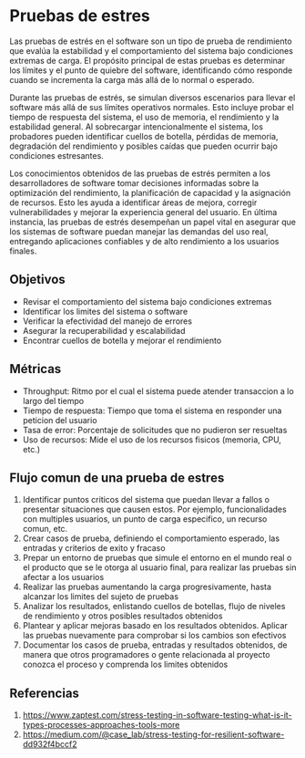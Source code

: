 # Pruebas de estres

Las pruebas de estrés en el software son un tipo de prueba de rendimiento que evalúa la estabilidad y el comportamiento del sistema bajo condiciones extremas de carga. El propósito principal de estas pruebas es determinar los límites y el punto de quiebre del software, identificando cómo responde cuando se incrementa la carga más allá de lo normal o esperado.

Durante las pruebas de estrés, se simulan diversos escenarios para llevar el software más allá de sus límites operativos normales. Esto incluye probar el tiempo de respuesta del sistema, el uso de memoria, el rendimiento y la estabilidad general. Al sobrecargar intencionalmente el sistema, los probadores pueden identificar cuellos de botella, pérdidas de memoria, degradación del rendimiento y posibles caídas que pueden ocurrir bajo condiciones estresantes. 

Los conocimientos obtenidos de las pruebas de estrés permiten a los desarrolladores de software tomar decisiones informadas sobre la optimización del rendimiento, la planificación de capacidad y la asignación de recursos. Esto les ayuda a identificar áreas de mejora, corregir vulnerabilidades y mejorar la experiencia general del usuario. En última instancia, las pruebas de estrés desempeñan un papel vital en asegurar que los sistemas de software puedan manejar las demandas del uso real, entregando aplicaciones confiables y de alto rendimiento a los usuarios finales.

## Objetivos

- Revisar el comportamiento del sistema bajo condiciones extremas
- Identificar los limites del sistema o software
- Verificar la efectividad del manejo de errores
- Asegurar la recuperabilidad y escalabilidad
- Encontrar cuellos de botella y mejorar el rendimiento

## Métricas

- Throughput: Ritmo por el cual el sistema puede atender transaccion a lo largo del tiempo
- Tiempo de respuesta: Tiempo que toma el sistema en responder una peticion del usuario
- Tasa de error: Porcentaje de solicitudes que no pudieron ser resueltas
- Uso de recursos: Mide el uso de los recursos fisicos (memoria, CPU, etc.)

## Flujo comun de una prueba de estres

1. Identificar puntos criticos del sistema que puedan llevar a fallos o presentar situaciones que causen estos. Por ejemplo, funcionalidades con multiples usuarios, un punto de carga especifico, un recurso comun, etc.
2. Crear casos de prueba, definiendo el comportamiento esperado, las entradas y criterios de exito y fracaso
3. Prepar un entorno de pruebas que simule el entorno en el mundo real o el producto que se le otorga al usuario final, para realizar las pruebas sin afectar a los usuarios
4. Realizar las pruebas aumentando la carga progresivamente, hasta alcanzar los limites del sujeto de pruebas
5. Analizar los resultados, enlistando cuellos de botellas, flujo de niveles de rendimiento y otros posibles resultados obtenidos
6. Plantear y aplicar mejoras basado en los resultados obtenidos. Aplicar las pruebas nuevamente para comprobar si los cambios son efectivos
7. Documentar los casos de prueba, entradas y resultados obtenidos, de manera que otros programadores o gente relacionada al proyecto conozca el proceso y comprenda los limites obtenidos

## Referencias

1. https://www.zaptest.com/stress-testing-in-software-testing-what-is-it-types-processes-approaches-tools-more
2. https://medium.com/@case_lab/stress-testing-for-resilient-software-dd932f4bccf2